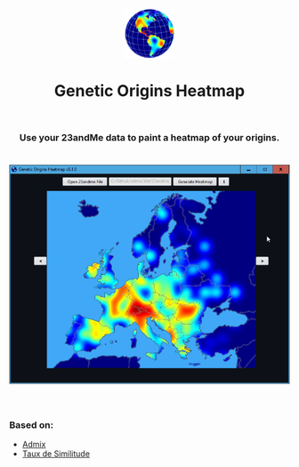 <h1 align="center">
  <a href="https://github.com/girkovarpa/genetic-origins-heatmap">
    <img src="publish/logo.png" alt="Genetic Origins Heatmap" width="90"/>
  </a>
  <br>
  <br>
  Genetic Origins Heatmap
  <br>
  <br>
</h1>

<h3 align="center">
  Use your 23andMe data to paint a heatmap of your origins.
</h3>

<h1 align="center">
  <img src="publish/preview.png" alt="preview" /></a>
  <br>
  <br>
</h1>

<h3>
  Based on:
</h3>

- [Admix](https://github.com/stevenliuyi/admix)
- [Taux de Similitude](https://gen3553.pagesperso-orange.fr/ADN/similitude.htm)
